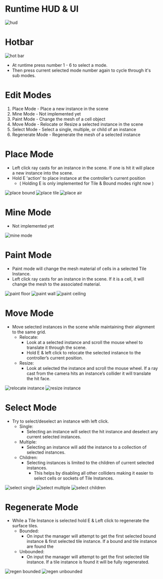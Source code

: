 # Runtime HUD & UI
![hud](https://github.com/SomeGuyEight/CaveGenerationSystem/assets/137923841/a2a9ec02-d489-4134-b048-18ecbae0c6e5)

# Hotbar
![hot bar](https://github.com/SomeGuyEight/CaveGenerationSystem/assets/137923841/a7cc0839-d4aa-4aca-89ec-04f9ffca3923)
- At runtime press number 1 - 6 to select a mode.
- Then press current selected mode number again to cycle through it's sub modes.

# Edit Modes

  1. Place Mode - Place a new instance in the scene
  2. Mine Mode - Not implemented yet
  3. Paint Mode - Change the mesh of a cell object
  4. Move Mode - Relocate or Resize a selected instance in the scene
  5. Select Mode - Select a single, multiple, or child of an instance
  6. Regenerate Mode - Regenerate the mesh of a selected instance


# Place Mode

-	Left click ray casts for an instance in the scene. If one is hit it will place a new instance into the scene.
-	Hold E 'action' to place instance at the controller’s current position
    - ( Holding E is only implemented for Tile & Bound modes right now )

![place bound](https://github.com/SomeGuyEight/CaveGenerationSystem/assets/137923841/eaf15287-78b0-438c-8bbb-7e428d818529)
![place tile](https://github.com/SomeGuyEight/CaveGenerationSystem/assets/137923841/d9abefc4-2e78-40ca-9f69-206c0ed90f58)
![place air](https://github.com/SomeGuyEight/CaveGenerationSystem/assets/137923841/6b856492-8a8a-4d16-9986-fb3d83afc5bf)

# Mine Mode

- Not implemented yet

![mine mode](https://github.com/SomeGuyEight/CaveGenerationSystem/assets/137923841/f6b3f237-381e-49ff-96ad-f03ff4b859b7)

# Paint Mode
- Paint mode will change the mesh material of cells in a selected Tile Instance.
- Left click ray casts for an instance in the scene. If it is a cell, it will change the mesh to the associated material.

![paint floor](https://github.com/SomeGuyEight/CaveGenerationSystem/assets/137923841/ae17f1b0-7bb8-4d20-aa07-86bffdfbbf4f)
![paint wall](https://github.com/SomeGuyEight/CaveGenerationSystem/assets/137923841/2f808f1d-1ce8-4ab2-a973-445341046c16)
![paint ceiling](https://github.com/SomeGuyEight/CaveGenerationSystem/assets/137923841/f862265c-d6cc-4a10-a1aa-03d1972c169a)

# Move Mode
- Move selected instances in the scene while maintaining their alignment to the same grid.
    - Relocate:
        - Look at a selected instance and scroll the mouse wheel to translate it through the scene.
        - Hold E & left click to relocate the selected instance to the controller’s current position. 
    - Resize:
        - Look at selected the instance and scroll the mouse wheel. If a ray cast from the camera hits an instance’s collider it will translate the hit face.

![relocate instance](https://github.com/SomeGuyEight/CaveGenerationSystem/assets/137923841/fd658c26-55f3-4d03-9134-eb6aa253f745)
![resize instance](https://github.com/SomeGuyEight/CaveGenerationSystem/assets/137923841/da10324c-3a13-4093-895e-f9f36f0318aa)

# Select Mode

- Try to select/deselect an instance with left click.
    - Single:
        - Selecting an instance will select the hit instance and deselect any current selected instances.
    - Multiple:
        - Selecting an instance will add the instance to a collection of selected instances.
    - Children:
        - Selecting instances is limited to the children of current selected instances.
            - This helps by disabling all other colliders making it easier to select cells or sockets of Tile Instances.

![select single](https://github.com/SomeGuyEight/CaveGenerationSystem/assets/137923841/f998f67a-bb0b-4a1f-bbf8-efef842380e5)
![select multiple](https://github.com/SomeGuyEight/CaveGenerationSystem/assets/137923841/7b8076c2-f32b-4d85-972a-29b8836c93c9)
![select children](https://github.com/SomeGuyEight/CaveGenerationSystem/assets/137923841/e1a3135b-f398-45a7-9898-806ca632c7a9)

# Regenerate Mode
- While a Tile Instance is selected hold E & Left click to regenerate the surface tiles.
    - Bounded:
        - On input the manager will attempt to get the first selected bound instance & first selected tile instance. If a bound and tile instance are found the 
    - Unbounded:
        - On input the manager will attempt to get the first selected tile instance. If a tile instance is found it will be fully regenerated.

![regen bounded](https://github.com/SomeGuyEight/CaveGenerationSystem/assets/137923841/69b23dc1-f820-449c-b904-4eb78cdf0c16)
![regen unbounded](https://github.com/SomeGuyEight/CaveGenerationSystem/assets/137923841/09c3117a-79e2-4430-b303-2459d5f37b34)

